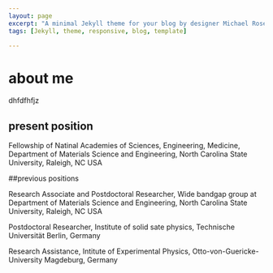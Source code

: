 ```yaml
---
layout: page
excerpt: "A minimal Jekyll theme for your blog by designer Michael Rose."
tags: [Jekyll, theme, responsive, blog, template]

---
```

# about me
dhfdfhfjz

## present position

Fellowship of Natinal Academies of Sciences, Engineering, Medicine, Department of Materials Science and Engineering, North Carolina State University, Raleigh, NC USA

##previous positions

Research Associate and Postdoctoral Researcher, Wide bandgap group at Department of Materials Science and Engineering, North Carolina State University, Raleigh, NC USA

Postdoctoral Researcher, Institute of solid sate physics, Technische Universität Berlin, Germany

Research Assistance, Intitute of Experimental Physics, Otto-von-Guericke-University Magdeburg, Germany
